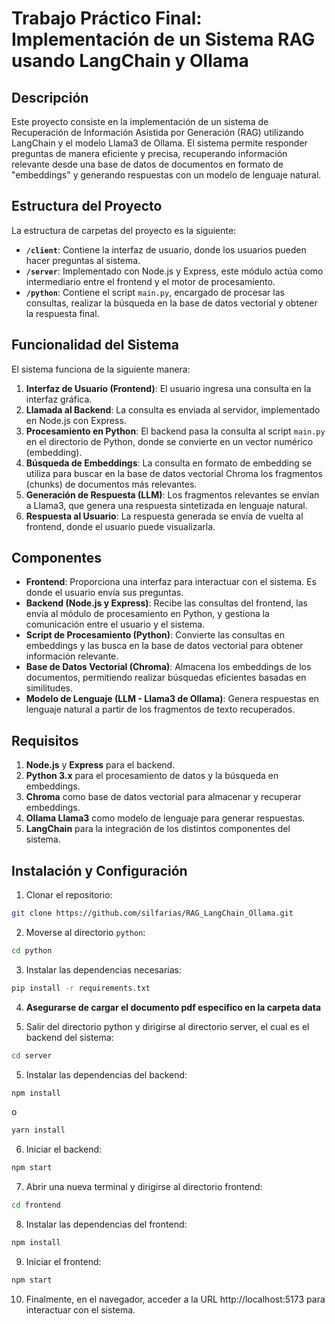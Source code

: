 # Trabajo Práctico Final: Implementación de un Sistema RAG usando LangChain y Ollama

## Descripción

Este proyecto consiste en la implementación de un sistema de Recuperación de Información Asistida por Generación (RAG) utilizando LangChain y el modelo Llama3 de Ollama. El sistema permite responder preguntas de manera eficiente y precisa, recuperando información relevante desde una base de datos de documentos en formato de "embeddings" y generando respuestas con un modelo de lenguaje natural.

## Estructura del Proyecto

La estructura de carpetas del proyecto es la siguiente:

- **`/client`**: Contiene la interfaz de usuario, donde los usuarios pueden hacer preguntas al sistema.
- **`/server`**: Implementado con Node.js y Express, este módulo actúa como intermediario entre el frontend y el motor de procesamiento.
- **`/python`**: Contiene el script `main.py`, encargado de procesar las consultas, realizar la búsqueda en la base de datos vectorial y obtener la respuesta final.

## Funcionalidad del Sistema

El sistema funciona de la siguiente manera:

1. **Interfaz de Usuario (Frontend)**: El usuario ingresa una consulta en la interfaz gráfica.
2. **Llamada al Backend**: La consulta es enviada al servidor, implementado en Node.js con Express.
3. **Procesamiento en Python**: El backend pasa la consulta al script `main.py` en el directorio de Python, donde se convierte en un vector numérico (embedding).
4. **Búsqueda de Embeddings**: La consulta en formato de embedding se utiliza para buscar en la base de datos vectorial Chroma los fragmentos (chunks) de documentos más relevantes.
5. **Generación de Respuesta (LLM)**: Los fragmentos relevantes se envían a Llama3, que genera una respuesta sintetizada en lenguaje natural.
6. **Respuesta al Usuario**: La respuesta generada se envía de vuelta al frontend, donde el usuario puede visualizarla.

## Componentes

- **Frontend**: Proporciona una interfaz para interactuar con el sistema. Es donde el usuario envía sus preguntas.
- **Backend (Node.js y Express)**: Recibe las consultas del frontend, las envía al módulo de procesamiento en Python, y gestiona la comunicación entre el usuario y el sistema.
- **Script de Procesamiento (Python)**: Convierte las consultas en embeddings y las busca en la base de datos vectorial para obtener información relevante.
- **Base de Datos Vectorial (Chroma)**: Almacena los embeddings de los documentos, permitiendo realizar búsquedas eficientes basadas en similitudes.
- **Modelo de Lenguaje (LLM - Llama3 de Ollama)**: Genera respuestas en lenguaje natural a partir de los fragmentos de texto recuperados.

## Requisitos

1. **Node.js** y **Express** para el backend.
2. **Python 3.x** para el procesamiento de datos y la búsqueda en embeddings.
3. **Chroma** como base de datos vectorial para almacenar y recuperar embeddings.
4. **Ollama Llama3** como modelo de lenguaje para generar respuestas.
5. **LangChain** para la integración de los distintos componentes del sistema.

## Instalación y Configuración

1. Clonar el repositorio:
```bash
git clone https://github.com/silfarias/RAG_LangChain_Ollama.git
```
2. Moverse al directorio `python`:
```bash
cd python
```
3. Instalar las dependencias necesarias:
```bash
pip install -r requirements.txt
```

4. **Asegurarse de cargar el documento pdf especifico en la carpeta data**

4. Salir del directorio python y dirigirse al directorio server, el cual es el backend del sistema:

```bash
cd server
```

5. Instalar las dependencias del backend:

```bash
npm install
```
o 
```bash
yarn install
```

6. Iniciar el backend:
```bash
npm start
```
7. Abrir una nueva terminal y dirigirse al directorio frontend:

```bash
cd frontend
```

8. Instalar las dependencias del frontend:

```bash
npm install
```

9. Iniciar el frontend:
```bash
npm start
```

10. Finalmente, en el navegador, acceder a la URL http://localhost:5173 para interactuar con el sistema.